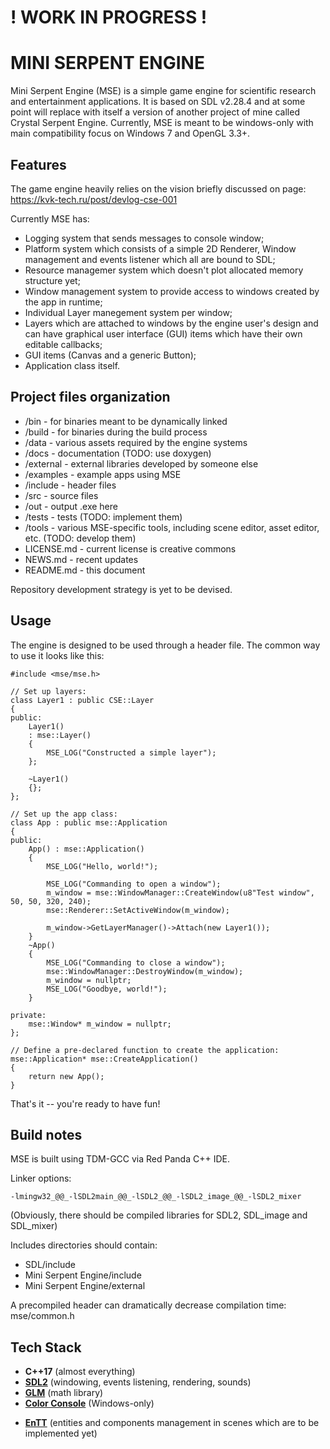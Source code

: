 # ! WORK IN PROGRESS ! #
# MINI SERPENT ENGINE #
Mini Serpent Engine (MSE) is a simple game engine for scientific research and entertainment applications. It is based on SDL v2.28.4 and at some point will replace with itself a version of another project of mine called Crystal Serpent Engine.
Currently, MSE is meant to be windows-only with main compatibility focus on Windows 7 and OpenGL 3.3+.

## Features ##
The game engine heavily relies on the vision briefly discussed on page: https://kvk-tech.ru/post/devlog-cse-001

Currently MSE has:
+ Logging system that sends messages to console window;
+ Platform system which consists of a simple 2D Renderer, Window management and events listener which all are bound to SDL;
+ Resource managemer system which doesn't plot allocated memory structure yet;
+ Window management system to provide access to windows created by the app in runtime;
+ Individual Layer manegement system per window;
+ Layers which are attached to windows by the engine user's design and can have graphical user interface (GUI) items which have their own editable callbacks;
+ GUI items (Canvas and a generic Button);
+ Application class itself.

## Project files organization ##
+ /bin - for binaries meant to be dynamically linked
+ /build - for binaries during the build process
+ /data - various assets required by the engine systems
+ /docs - documentation (TODO: use doxygen)
+ /external - external libraries developed by someone else
+ /examples - example apps using MSE
+ /include - header files
+ /src - source files
+ /out - output .exe here
+ /tests - tests (TODO: implement them)
+ /tools - various MSE-specific tools, including scene editor, asset editor, etc. (TODO: develop them)
+ LICENSE.md - current license is creative commons
+ NEWS.md - recent updates
+ README.md - this document

Repository development strategy is yet to be devised.

## Usage ##
The engine is designed to be used through a header file. The common way to use it looks like this:
```
#include <mse/mse.h>

// Set up layers:
class Layer1 : public CSE::Layer
{
public:
	Layer1()
	: mse::Layer()
	{
		MSE_LOG("Constructed a simple layer");
	};

	~Layer1() 
	{};
};

// Set up the app class:
class App : public mse::Application
{
public:
	App() : mse::Application()
	{
		MSE_LOG("Hello, world!");

		MSE_LOG("Commanding to open a window");
		m_window = mse::WindowManager::CreateWindow(u8"Test window", 50, 50, 320, 240);
		mse::Renderer::SetActiveWindow(m_window);

		m_window->GetLayerManager()->Attach(new Layer1());
	}
	~App()
	{
		MSE_LOG("Commanding to close a window");
		mse::WindowManager::DestroyWindow(m_window);
		m_window = nullptr;
		MSE_LOG("Goodbye, world!");
	}
	
private:
	mse::Window* m_window = nullptr;
};

// Define a pre-declared function to create the application:
mse::Application* mse::CreateApplication()
{
	return new App();
}
```
That's it -- you're ready to have fun!

## Build notes ##
MSE is built using TDM-GCC via Red Panda C++ IDE.

Linker options:
```
-lmingw32_@@_-lSDL2main_@@_-lSDL2_@@_-lSDL2_image_@@_-lSDL2_mixer
```
(Obviously, there should be compiled libraries for SDL2, SDL_image and SDL_mixer)

Includes directories should contain:
- SDL/include
- Mini Serpent Engine/include
- Mini Serpent Engine/external

A precompiled header can dramatically decrease compilation time:
mse/common.h

## Tech Stack ##
+ **C++17** (almost everything)
+ **[SDL2](https://github.com/libsdl-org/SDL)** (windowing, events listening, rendering, sounds)
+ **[GLM](https://github.com/g-truc/glm)** (math library)
+ **[Color Console](https://github.com/aafulei/color-console)** (Windows-only)
- **[EnTT](https://github.com/skypjack/entt)** (entities and components management in scenes which are to be implemented yet)
